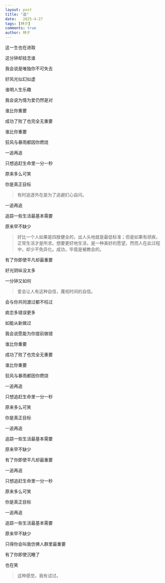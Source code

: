 ```yaml
---
layout: post
title: "追"
date:   2025-4-27
tags: [林夕]
comments: true
author: 林夕
---
```


这一生也在进取

这分钟却挂念谁

我会说是唯独你不可失去

好风光似幻似虚

谁明人生乐趣

我会说为情为爱仍然是对

谁比你重要

成功了败了也完全无重要

谁比你重要

狂风与暴雨都因你燃烧

一追再追

只想追赶生命里一分一秒

原来多么可笑

你是真正目标

>有时追逐外在是为了逃避扪心自问。

一追再追

追踪一些生活最基本需要

原来早不缺少

>好比一个人如果是四肢健全的，出人头地就是最低标准；但是如果有顽疾，正常生活才是所求。想要更好地生活，是一种美好的愿望，然而人在此过程中，却少不免异化。成功，毕竟是被教会的。

有了你即使平凡却最重要

好光阴纵没太多

一分钟又如何

>爱会让人有这种自信，蔑视时间的自信。

会与你共同渡过都不枉过

疯恋多错误更多

如能从新做过

我会说愿能为你提前做错

谁比你重要

成功了败了也完全无重要

谁比你重要

狂风与暴雨都因你燃烧

一追再追

只想追赶生命里一分一秒

原来多么可笑

你是真正目标

一追再追

追踪一些生活最基本需要

原来早不缺少

有了你即使平凡却最重要

一追再追

只想追赶生命里一分一秒

原来多么可笑

你是真正目标

一追再追

追踪一些生活最基本需要

原来早不缺少

只得你会叫我仿佛人群里最重要

有了你即使沉睡了

也在笑

>这种感觉，我有试过。
